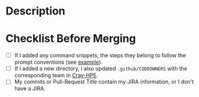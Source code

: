 # Description

<!--- Describe what this change is and what it is for. -->

# Checklist Before Merging

<!--- An empty check is two brackets with a space in-between, a checked checkbox is two brackets with an x in-between -->
<!--- unchecked checkbox: [ ] -->
<!--- checked checkbox: [x] -->
<!--- invalid checkbox: [] -->

- [ ] If I added any command snippets, the steps they belong to follow the prompt conventions (see [example][1]).
- [ ] If I added a new directory, I also updated `.github/CODEOWNERS` with the corresponding team in [Cray-HPE][2].
- [ ] My commits or Pull-Request Title contain my JIRA information, or I don't have a JIRA.

[1]: https://github.com/Cray-HPE/docs-csm/blob/main/introduction/documentation_conventions.md#using-prompts
[2]: https://github.com/Cray-HPE/teams
